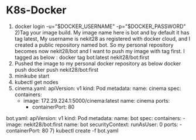# K8s-Docker
1) docker login -u="$DOCKER_USERNAME" -p="$DOCKER_PASSWORD"
2)Tag your image build.
My image name here is bot and by default it has tag latest, My username is nekit28 as registered with docker cloud, and I created a public repository named bot.
So my personal repository becomes now nekit28/bot and I want to push my image with tag first.
I tagged as below :
docker tag bot:latest nekit28/bot:first
3) Pushed the image to my personal docker repository as below
docker push docker push nekit28/bot:first
4) minikube start
5) kubectl get nodes
6) cinema.yaml:
apiVersion: v1
kind: Pod
metadata:
  name: cinema
spec:
  containers:
    - image: 172.29.224.1:5000/cinema:latest
      name: cinema
      ports:
        - containerPort: 80

bot.yaml:
apiVersion: v1
kind: Pod
metadata:
  name: bot
spec:
  containers:
    - image: nekit28/bot:first
      name: bot
      securityContext:
          runAsUser: 0
      ports:
        - containerPort: 80
7) kubectl create -f bot.yaml

